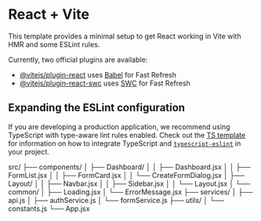 # React + Vite

This template provides a minimal setup to get React working in Vite with HMR and some ESLint rules.

Currently, two official plugins are available:

- [@vitejs/plugin-react](https://github.com/vitejs/vite-plugin-react/blob/main/packages/plugin-react) uses [Babel](https://babeljs.io/) for Fast Refresh
- [@vitejs/plugin-react-swc](https://github.com/vitejs/vite-plugin-react/blob/main/packages/plugin-react-swc) uses [SWC](https://swc.rs/) for Fast Refresh

## Expanding the ESLint configuration

If you are developing a production application, we recommend using TypeScript with type-aware lint rules enabled. Check out the [TS template](https://github.com/vitejs/vite/tree/main/packages/create-vite/template-react-ts) for information on how to integrate TypeScript and [`typescript-eslint`](https://typescript-eslint.io) in your project.

src/
├── components/
│ ├── Dashboard/
│ │ ├── Dashboard.jsx
│ │ ├── FormList.jsx
│ │ ├── FormCard.jsx
│ │ └── CreateFormDialog.jsx
│ ├── Layout/
│ │ ├── Navbar.jsx
│ │ ├── Sidebar.jsx
│ │ └── Layout.jsx
│ └── common/
│ ├── Loading.jsx
│ └── ErrorMessage.jsx
├── services/
│ ├── api.js
│ ├── authService.js
│ └── formService.js
├── utils/
│ └── constants.js
└── App.jsx
